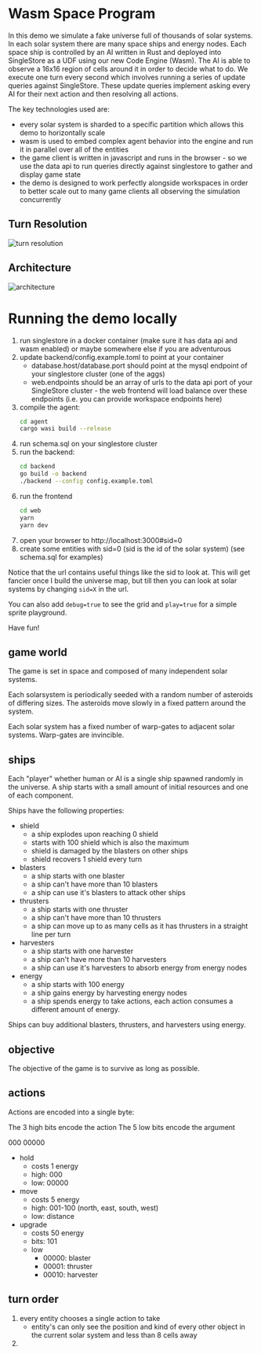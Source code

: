 # Wasm Space Program

In this demo we simulate a fake universe full of thousands of solar systems. In each solar system there are many space ships and energy nodes. Each space ship is controlled by an AI written in Rust and deployed into SingleStore as a UDF using our new Code Engine (Wasm). The AI is able to observe a 16x16 region of cells around it in order to decide what to do. We execute one turn every second which involves running a series of update queries against SingleStore. These update queries implement asking every AI for their next action and then resolving all actions.

The key technologies used are:
* every solar system is sharded to a specific partition which allows this demo to horizontally scale
* wasm is used to embed complex agent behavior into the engine and run it in parallel over all of the entities
* the game client is written in javascript and runs in the browser - so we use the data api to run queries directly against singlestore to gather and display game state
* the demo is designed to work perfectly alongside workspaces in order to better scale out to many game clients all observing the simulation concurrently

## Turn Resolution
![turn resolution](images/turn_resolution.png)

## Architecture
![architecture](images/architecture.png)

# Running the demo locally

1. run singlestore in a docker container (make sure it has data api and wasm enabled) or maybe somewhere else if you are adventurous
2. update backend/config.example.toml to point at your container
   * database.host/database.port should point at the mysql endpoint of your singlestore cluster (one of the aggs)
   * web.endpoints should be an array of urls to the data api port of your SingleStore cluster - the web frontend will load balance over these endpoints (i.e. you can provide workspace endpoints here)
3. compile the agent:
   ```bash
   cd agent
   cargo wasi build --release
   ```
4. run schema.sql on your singlestore cluster
5. run the backend:
   ```bash
   cd backend
   go build -o backend
   ./backend --config config.example.toml
   ```
6. run the frontend
   ```bash
   cd web
   yarn
   yarn dev
7. open your browser to http://localhost:3000#sid=0
8. create some entities with sid=0 (sid is the id of the solar system) (see schema.sql for examples)

Notice that the url contains useful things like the sid to look at. This will get fancier once I build the universe map, but till then you can look at solar systems by changing `sid=X` in the url.

You can also add `debug=true` to see the grid and `play=true` for a simple sprite playground.

Have fun!

## game world

The game is set in space and composed of many independent solar systems.

Each solarsystem is periodically seeded with a random number of asteroids of differing sizes. The asteroids move slowly in a fixed pattern around the system.

Each solar system has a fixed number of warp-gates to adjacent solar systems. Warp-gates are invincible.

## ships

Each "player" whether human or AI is a single ship spawned randomly in the universe. A ship starts with a small amount of initial resources and one of each component.

Ships have the following properties:

* shield
  * a ship explodes upon reaching 0 shield
  * starts with 100 shield which is also the maximum
  * shield is damaged by the blasters on other ships
  * shield recovers 1 shield every turn
* blasters
  * a ship starts with one blaster
  * a ship can't have more than 10 blasters
  * a ship can use it's blasters to attack other ships
* thrusters
  * a ship starts with one thruster
  * a ship can't have more than 10 thrusters
  * a ship can move up to as many cells as it has thrusters in a straight line per turn
* harvesters
  * a ship starts with one harvester
  * a ship can't have more than 10 harvesters
  * a ship can use it's harvesters to absorb energy from energy nodes
* energy
  * a ship starts with 100 energy
  * a ship gains energy by harvesting energy nodes
  * a ship spends energy to take actions, each action consumes a different amount of energy.

Ships can buy additional blasters, thrusters, and harvesters using energy.

## objective

The objective of the game is to survive as long as possible.

## actions

Actions are encoded into a single byte:

The 3 high bits encode the action
The 5 low bits encode the argument

000 00000

* hold
  * costs 1 energy
  * high: 000
  * low: 00000
* move
  * costs 5 energy
  * high: 001-100 (north, east, south, west)
  * low: distance
* upgrade
  * costs 50 energy
  * bits: 101
  * low
    * 00000: blaster
    * 00001: thruster
    * 00010: harvester

## turn order

1. every entity chooses a single action to take
   * entity's can only see the position and kind of every other object in the current solar system and less than 8 cells away
2. 